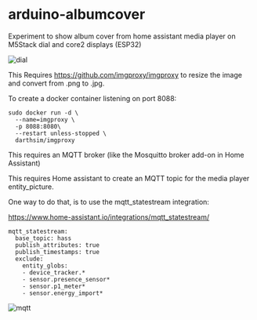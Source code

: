 # arduino-albumcover

Experiment to show album cover from home assistant media player on M5Stack dial and core2 displays (ESP32)

![dial](https://i.imgur.com/suuqg7B.jpg)

This Requires https://github.com/imgproxy/imgproxy to resize the image and convert from .png to .jpg.

To create a docker container listening on port 8088:

```
sudo docker run -d \
  --name=imgproxy \
  -p 8088:8080\
  --restart unless-stopped \
  darthsim/imgproxy
```
  
This requires an MQTT broker (like the Mosquitto broker add-on in Home Assistant) 

This requires Home assistant to create an MQTT topic for the media player entity_picture.

One way to do that, is to use the mqtt_statestream integration:

https://www.home-assistant.io/integrations/mqtt_statestream/

```
mqtt_statestream:
  base_topic: hass
  publish_attributes: true
  publish_timestamps: true
  exclude:
    entity_globs:
    - device_tracker.*
    - sensor.presence_sensor*
    - sensor.p1_meter*
    - sensor.energy_import*
```

![mqtt](https://i.imgur.com/W8y48h6.png)